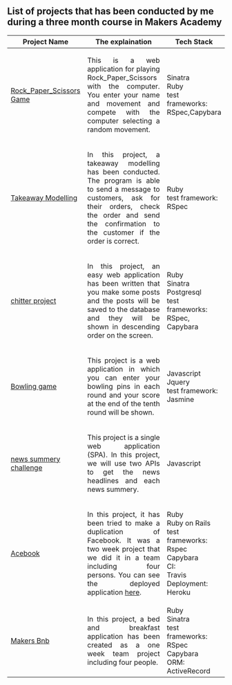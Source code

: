 ## List of projects that has been conducted by me during a three month course in Makers Academy
| Project Name        | The explaination           | Tech Stack |
| ------------- |-------------|---------|
| [Rock_Paper_Scissors Game](https://github.com/soroushh/rps-challenge)| <p style="text-align: justify">This is a web application for playing Rock_Paper_Scissors with the computer. You enter your name and movement and compete with the computer selecting a random movement.</p> |Sinatra <br /> Ruby <br/>test frameworks: <br /> RSpec,Capybara |
| [Takeaway Modelling](https://github.com/soroushh/takeaway-challenge)      |<p style="text-align: justify"> In this project, a takeaway modelling has been conducted. The program is able to send a message to  customers, ask for their orders, check the order and send the confirmation to the customer if the order is correct.</p>  | Ruby <br /> test framework: <br />RSpec |
| [chitter project](https://github.com/soroushh/chitter-challenge)        | <p style="text-align: justify">In this project, an easy web application has been written that you make some posts and the posts will be saved to the database and they will be shown in descending order on the screen.</p>  | Ruby <br /> Sinatra <br />Postgresql <br /> test frameworks: <br /> RSpec, Capybara<br /> |
| [Bowling game](https://github.com/soroushh/bowling-challenge)        | <p style="text-align: justify">This project is a web application in which you can enter your bowling pins in each round and your score at the end of the tenth round will be shown.</p>  |Javascript <br /> Jquery <br /> test framework: <br /> Jasmine |
| [news summery challenge](https://github.com/soroushh/news-summary-challenge)         |<p style="text-align: justify"> This project is a single web application (SPA). In this project, we will use two APIs to get the news headlines and each news summery. </p>   | Javascript|
| [Acebook](https://github.com/soroushh/acebook-bcds)         |<p style="text-align: justify"> In this project, it has been tried to make a duplication of Facebook. It was a two week project that we did it in a team including four persons. You can see the deployed application [here](https://acebook-bcds.herokuapp.com).</p>  | Ruby <br /> Ruby on Rails <br /> test frameworks: <br /> Rspec </br> Capybara </br>CI: </br> Travis </br> Deployment: </br> Heroku|
| [Makers Bnb](https://github.com/soroushh/MakersBnB_Need_Sleep_Team)         | <p style="text-align: justify">In this project, a bed and breakfast application has been created as a one week team project including four people.</p>  |Ruby </br> Sinatra </br> test frameworks: </br> RSpec </br> Capybara </br> ORM: </br> ActiveRecord |
